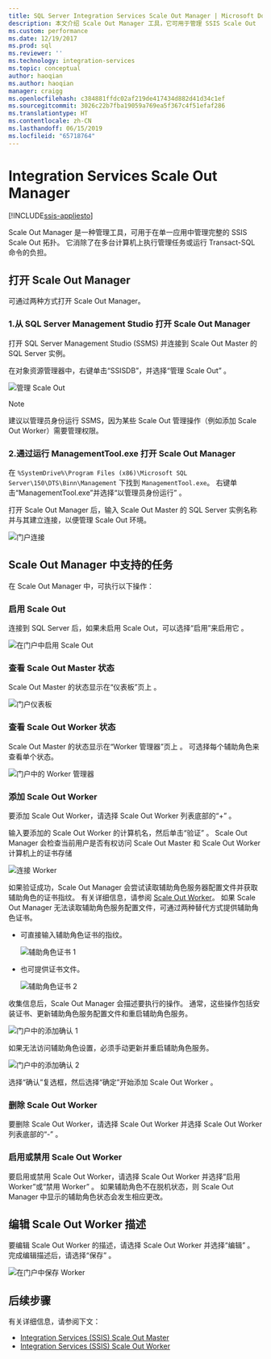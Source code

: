 ```yaml
---
title: SQL Server Integration Services Scale Out Manager | Microsoft Docs
description: 本文介绍 Scale Out Manager 工具，它可用于管理 SSIS Scale Out
ms.custom: performance
ms.date: 12/19/2017
ms.prod: sql
ms.reviewer: ''
ms.technology: integration-services
ms.topic: conceptual
author: haoqian
ms.author: haoqian
manager: craigg
ms.openlocfilehash: c384881ffdc02af219de417434d882d41d34c1ef
ms.sourcegitcommit: 3026c22b7fba19059a769ea5f367c4f51efaf286
ms.translationtype: HT
ms.contentlocale: zh-CN
ms.lasthandoff: 06/15/2019
ms.locfileid: "65718764"
---
```

# <a name="integration-services-scale-out-manager"></a>Integration Services Scale Out Manager

[!INCLUDE[ssis-appliesto](../../includes/ssis-appliesto-ssvrpluslinux-asdb-asdw-xxx.md)]



Scale Out Manager 是一种管理工具，可用于在单一应用中管理完整的 SSIS Scale Out 拓扑。 它消除了在多台计算机上执行管理任务或运行 Transact-SQL 命令的负担。

## <a name="open-scale-out-manager"></a>打开 Scale Out Manager

可通过两种方式打开 Scale Out Manager。

### <a name="1-open-scale-out-manager-from-sql-server-management-studio"></a>1.从 SQL Server Management Studio 打开 Scale Out Manager
打开 SQL Server Management Studio (SSMS) 并连接到 Scale Out Master 的 SQL Server 实例。

在对象资源管理器中，右键单击“SSISDB”，并选择“管理 Scale Out”   。

![管理 Scale Out](media/manage-scale-out.PNG)

> [!NOTE]
> 建议以管理员身份运行 SSMS，因为某些 Scale Out 管理操作（例如添加 Scale Out Worker）需要管理权限。

### <a name="2-open-scale-out-manager-by-running-managementtoolexe"></a>2.通过运行 ManagementTool.exe 打开 Scale Out Manager

在 `%SystemDrive%\Program Files (x86)\Microsoft SQL Server\150\DTS\Binn\Management` 下找到 `ManagementTool.exe`。 右键单击“ManagementTool.exe”并选择“以管理员身份运行”   。 

打开 Scale Out Manager 后，输入 Scale Out Master 的 SQL Server 实例名称并与其建立连接，以便管理 Scale Out 环境。

![门户连接](media/portal-connect-new.png)

## <a name="tasks-available-in-scale-out-manager"></a>Scale Out Manager 中支持的任务
在 Scale Out Manager 中，可执行以下操作：

### <a name="enable-scale-out"></a>启用 Scale Out
连接到 SQL Server 后，如果未启用 Scale Out，可以选择“启用”来启用它  。

![在门户中启用 Scale Out](media/portal-enable-scale-out-new.PNG) 

### <a name="view-scale-out-master-status"></a>查看 Scale Out Master 状态
Scale Out Master 的状态显示在“仪表板”页上  。

![门户仪表板](media/portal-dashboard-new.PNG)

### <a name="view-scale-out-worker-status"></a>查看 Scale Out Worker 状态
Scale Out Master 的状态显示在“Worker 管理器”页上  。 可选择每个辅助角色来查看单个状态。

![门户中的 Worker 管理器](media/portal-worker-manager-new.PNG)

### <a name="add-a-scale-out-worker"></a>添加 Scale Out Worker
要添加 Scale Out Worker，请选择 Scale Out Worker 列表底部的“+”  。 

输入要添加的 Scale Out Worker 的计算机名，然后单击“验证”  。 Scale Out Manager 会检查当前用户是否有权访问 Scale Out Master 和 Scale Out Worker 计算机上的证书存储

![连接 Worker](media/connect-worker-new.PNG)

如果验证成功，Scale Out Manager 会尝试读取辅助角色服务器配置文件并获取辅助角色的证书指纹。 有关详细信息，请参阅 [Scale Out Worker](integration-services-ssis-scale-out-worker.md)。 如果 Scale Out Manager 无法读取辅助角色服务配置文件，可通过两种替代方式提供辅助角色证书。 

- 可直接输入辅助角色证书的指纹。

    ![辅助角色证书 1](media/portal-cert1-new.PNG)

- 也可提供证书文件。

    ![辅助角色证书 2](media/portal-cert2-new.PNG)

收集信息后，Scale Out Manager 会描述要执行的操作。 通常，这些操作包括安装证书、更新辅助角色服务配置文件和重启辅助角色服务。

![门户中的添加确认 1](media/portal-add-confirm1-new.PNG)

如果无法访问辅助角色设置，必须手动更新并重启辅助角色服务。

![门户中的添加确认 2](media/portal-add-confirm2-new.PNG)

选择“确认”复选框，然后选择“确定”开始添加 Scale Out Worker   。

### <a name="delete-a-scale-out-worker"></a>删除 Scale Out Worker
要删除 Scale Out Worker，请选择 Scale Out Worker 并选择 Scale Out Worker 列表底部的“-”  。

### <a name="enable-or-disable-a-scale-out-worker"></a>启用或禁用 Scale Out Worker
要启用或禁用 Scale Out Worker，请选择 Scale Out Worker 并选择“启用 Worker”或“禁用 Worker”   。 如果辅助角色不在脱机状态，则 Scale Out Manager 中显示的辅助角色状态会发生相应更改。

## <a name="edit-a-scale-out-worker-description"></a>编辑 Scale Out Worker 描述
要编辑 Scale Out Worker 的描述，请选择 Scale Out Worker 并选择“编辑”  。 完成编辑描述后，请选择“保存”  。

![在门户中保存 Worker](media/portal-save-worker-new.PNG)

## <a name="next-steps"></a>后续步骤
有关详细信息，请参阅下文：
-   [Integration Services (SSIS) Scale Out Master](integration-services-ssis-scale-out-master.md)
-   [Integration Services (SSIS) Scale Out Worker](integration-services-ssis-scale-out-worker.md)
